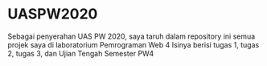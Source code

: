 # UASPW2020
Sebagai penyerahan UAS PW 2020, saya taruh dalam repository ini semua projek saya di laboratorium Pemrograman Web 4
Isinya berisi tugas 1, tugas 2, tugas 3, dan Ujian Tengah Semester PW4
